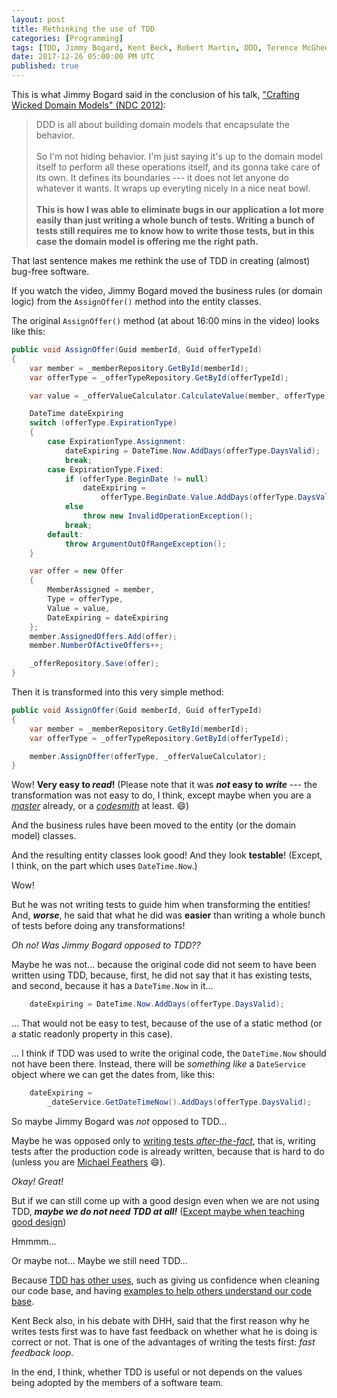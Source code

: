 ```yaml
---
layout: post
title: Rethinking the use of TDD
categories: [Programming]
tags: [TDD, Jimmy Bogard, Kent Beck, Robert Martin, DDD, Terence McGhee]
date: 2017-12-26 05:00:00 PM UTC
published: true
---
```


<!-- December 27, 2017 01:00:00 AM Philippine Time -->

This is what Jimmy Bogard said in the conclusion of his talk, ["Crafting Wicked Domain Models" (NDC 2012)](https://www.youtube.com/watch?v=UYmTUw5LXwQ):

> DDD is all about building domain models that encapsulate the behavior.
<br /><br />
> So I'm not hiding behavior. I'm just saying it's up to the domain model itself to perform all these operations itself, and its gonna take care of its own. It defines its boundaries --- it does not let anyone do whatever it wants. It wraps up everyting nicely in a nice neat bowl.
<br /><br />
> **This is how I was able to eliminate bugs in our application a lot more easily than just writing a whole bunch of tests. Writing a bunch of tests still requires me to know how to write those tests, but in this case the domain model is offering me the right path.**
	
That last sentence makes me rethink the use of TDD in creating (almost) bug-free software.


<!--more-->


If you watch the video, Jimmy Bogard moved the business rules (or domain logic) from the `AssignOffer()` method into the entity classes.

The original `AssignOffer()` method (at about 16:00 mins in the video) looks like this:

``` csharp
public void AssignOffer(Guid memberId, Guid offerTypeId)
{
    var member = _memberRepository.GetById(memberId);
    var offerType = _offerTypeRepository.GetById(offerTypeId);

    var value = _offerValueCalculator.CalculateValue(member, offerType);

    DateTime dateExpiring
    switch (offerType.ExpirationType)
    {
        case ExpirationType.Assignment:
            dateExpiring = DateTime.Now.AddDays(offerType.DaysValid);
            break;
        case ExpirationType.Fixed:
            if (offerType.BeginDate != null)
                dateExpiring = 
                    offerType.BeginDate.Value.AddDays(offerType.DaysValid);
            else
                throw new InvalidOperationException();
            break;
        default:
            throw ArgumentOutOfRangeException();
    }

    var offer = new Offer
    {
        MemberAssigned = member,
        Type = offerType,
        Value = value,
        DateExpiring = dateExpiring
    };
    member.AssignedOffers.Add(offer);
    member.NumberOfActiveOffers++;

    _offerRepository.Save(offer);
}
```

Then it is transformed into this very simple method:

``` csharp
public void AssignOffer(Guid memberId, Guid offerTypeId)
{
    var member = _memberRepository.GetById(memberId);
    var offerType = _offerTypeRepository.GetById(offerTypeId);

    member.AssignOffer(offerType, _offerValueCalculator);
}
```

Wow! **Very easy to _read_!** (Please note that it was **_not_ easy to _write_** --- the transformation was not easy to do, I think, except maybe when you are a [_master_](https://terencemcghee.com/FileStore/Tech/1D0C454A70AC3AEF01BB1BAAD94C8753.html#guru) already, or a [_codesmith_](https://terencemcghee.com/FileStore/Tech/1D0C454A70AC3AEF01BB1BAAD94C8753.html#codesmith) at least. :smile:)

And the business rules have been moved to the entity (or the domain model) classes.

And the resulting entity classes look good! And they look **testable**! (Except, I think, on the part which uses `DateTime.Now`.)

Wow!

But he was not writing tests to guide him when transforming the entities! And, **_worse_**, he said that what he did was **easier** than writing a whole bunch of tests before doing any transformations!

_Oh no! Was Jimmy Bogard opposed to TDD??_

Maybe he was not... because the original code did not seem to have been written using TDD, because, first, he did not say that it has existing tests, and second, because it has a `DateTime.Now` in it...


``` csharp
    dateExpiring = DateTime.Now.AddDays(offerType.DaysValid);
```

... That would not be easy to test, because of the use of a static method (or a static readonly property in this case).

... I think if TDD was used to write the original code, the `DateTime.Now` should not have been there. Instead, there will be _something like_ a `DateService` object where we can get the dates from, like this:

``` csharp
    dateExpiring = 
        _dateService.GetDateTimeNow().AddDays(offerType.DaysValid);
```



So maybe Jimmy Bogard was _not_ opposed to TDD... 

Maybe he was opposed only to [writing tests _after-the-fact_](/memorabilia/videos/expecting-professionalism-by-uncle-bob-martin/#testing-legacy-code), that is, writing tests after the production code is already written, because that is hard to do (unless you are [Michael Feathers](https://www.bookdepository.com/Working-Effectively-with-Legacy-Code-Michael-Feathers/9780131177055?a_aid=jflaga) :smile:).


_Okay! Great!_

But if we can still come up with a good design even when we are not using TDD, **_maybe we do not need TDD at all!_** ([Except maybe when teaching good design](/2017/12/19/tdd-and-teaching-design-without-a-teacher))

Hmmmm...

Or maybe not... Maybe we still need TDD...

Because [TDD has other uses](/memorabilia/videos/expecting-professionalism-by-uncle-bob-martin/#advantages-of-tdd), such as giving us confidence when cleaning our code base, and having [examples to help others understand our code base](/memorabilia/books/the-craftsman-series/#8).

Kent Beck also, in his debate with DHH, said that the first reason why he writes tests first was to have fast feedback on whether what he is doing is correct or not. That is one of the advantages of writing the tests first: _fast feedback loop_.

In the end, I think, whether TDD is useful or not depends on the values being adopted by the members of a software team.


<!-- 

Adding to that is what Dijstra said about tests:

> "Testing shows the presence, not the absence of bugs."

What if we instead focus on 






Which of course Uncle Bob Martin also talked about in his book, Clean Architecture... Let's try look what he said...


> Dijkstra once said: "Testing shows the presence, not the absence of bugs." In other words, a program can be proven incorrect by a test; but cannot be proven correct. Therefore all that tests can do, after sufficient testing effort, is allow us to deem a program to be correct enough for our purposes.
<br /><br />
> The implication is stunning. Software development is not a mathematical endeavor; even though it seems to manipulate mathematical constructs. Rather, software is like a Science. We show correctness by applying our best efforts, and failing, to prove incorrectness.

(Oh! He quoted Dijkstra... I did not remember that...)





Having tests might also give us false assurance....

In the end, I think what needs to be changed is how software developers think about bug-free software --- "are going to do something to fix this?" or "all software has bugs, its still okay if our software also contains bugs"


Because, with what I know about TDD, we will not be having that DateTime.Now... but his code has that in there and it still looks good.


The essense of things: kend beck said that the first reason why he writes tests is so that there is fast feedback on whether what he is doing is correct or not.
 -->
